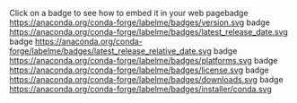 Click on a badge to see how to embed it in your web pagebadge
https://anaconda.org/conda-forge/labelme/badges/version.svg
badge
https://anaconda.org/conda-forge/labelme/badges/latest_release_date.svg
badge
https://anaconda.org/conda-forge/labelme/badges/latest_release_relative_date.svg
badge
https://anaconda.org/conda-forge/labelme/badges/platforms.svg
badge
https://anaconda.org/conda-forge/labelme/badges/license.svg
badge
https://anaconda.org/conda-forge/labelme/badges/downloads.svg
badge
https://anaconda.org/conda-forge/labelme/badges/installer/conda.svg
